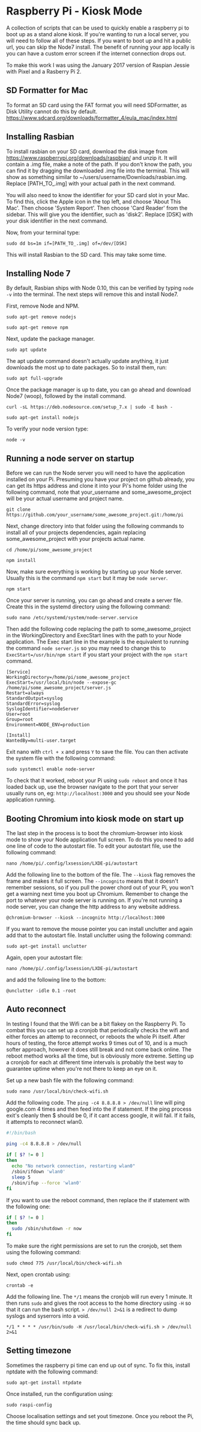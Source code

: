 # Raspberry Pi - Kiosk Mode

A collection of scripts that can be used to quickly enable a raspberry pi to boot up as a stand alone kiosk. If you're wanting to run a local server, you will need to follow all of these steps. If you want to boot up and hit a public url, you can skip the Node7 install. The benefit of running your app locally is you can have a custom error screen if the internet connection drops out.

To make this work I was using the January 2017 version of Raspian Jessie with Pixel and a Rasberry Pi 2.

## SD Formatter for Mac
To format an SD card using the FAT format you will need SDFormatter, as Disk Utility cannot do this by default.
https://www.sdcard.org/downloads/formatter_4/eula_mac/index.html

## Installing Rasbian
To install rasbian on your SD card, download the disk image from https://www.raspberrypi.org/downloads/raspbian/ and unzip it. It will contain a .img file, make a note of the path. If you don't know the path, you can find it by dragging the downloaded .img file into the terminal. This will show as something similar to ~/users/username/Downloads/rasbian.img. Replace [PATH_TO_.img] with your actual path in the next command.

You will also need to know the identifier for your SD card slot in your Mac. To find this, click the Apple icon in the top left, and choose 'About This Mac'. Then choose 'System Report'. Then choose 'Card Reader' from the sidebar. This will give you the identifier, such as 'disk2'. Replace [DSK] with your disk identifier in the next command.

Now, from your terminal type:
```
sudo dd bs=1m if=[PATH_TO_.img] of=/dev/[DSK]
```

This will install Rasbian to the SD card. This may take some time.

## Installing Node 7

By default, Rasbian ships with Node 0.10, this can be verified by typing `node -v` into the terminal. The next steps will remove this and install Node7.

First, remove Node and NPM.
```
sudo apt-get remove nodejs
```
```
sudo apt-get remove npm
```

Next, update the package manager.
```
sudo apt update
```
The apt update command doesn't actually update anything, it just downloads the most up to date packages. So to install them, run:
```
sudo apt full-upgrade
```

Once the package manager is up to date, you can go ahead and download Node7 (woop), followed by the install command.
```
curl -sL https://deb.nodesource.com/setup_7.x | sudo -E bash -
```
```
sudo apt-get install nodejs
```
To verify your node version type:
```
node -v
```

## Running a node server on startup

Before we can run the Node server you will need to have the application installed on your Pi. Presuming you have your project on github already, you can get its https address and clone it into your Pi's home folder using the following command, note that your_username and some_awesome_project will be your actual username and project name.
```
git clone https://github.com/your_username/some_awesome_project.git:/home/pi
```

Next, change directory into that folder using the following commands to install all of your projects dependencies, again replacing some_awesome_project with your projects actual name.
```
cd /home/pi/some_awesome_project
```
```
npm install
```

Now, make sure everything is working by starting up your Node server. Usually this is the command `npm start` but it may be `node server`.
```
npm start
```

Once your server is running, you can go ahead and create a server file. Create this in the systemd directory using the following command:
```
sudo nano /etc/systemd/system/node-server.service
```
Then add the following code replacing the path to some_awesome_project in the WorkingDirectory and ExecStart lines with the path to your Node application. The Exec start line in the example is the equivalent to running the command `node server.js` so you may need to change this to `ExecStart=/usr/bin/npm start` if you start your project with the `npm start` command.
```
[Service]
WorkingDirectory=/home/pi/some_awesome_project
ExecStart=/usr/local/bin/node --expose-gc /home/pi/some_awesome_project/server.js
Restart=always
StandardOutput=syslog
StandardError=syslog
SyslogIdentifier=nodeServer
User=root
Group=root
Environment=NODE_ENV=production

[Install]
WantedBy=multi-user.target
```
Exit nano with `ctrl + x` and press `Y` to save the file. You can then activate the system file with the following command:
```
sudo systemctl enable node-server
```

To check that it worked, reboot your Pi using `sudo reboot` and once it has loaded back up, use the browser navigate to the port that your server usually runs on, eg: `http://localhost:3000` and you should see your Node application running.

## Booting Chromium into kiosk mode on start up

The last step in the process is to boot the chromium-browser into kiosk mode to show your Node application full screen. To do this you need to add one line of code to the autostart file. To edit your autostart file, use the following command:
```
nano /home/pi/.config/lxsession/LXDE-pi/autostart
```
Add the following line to the bottom of the file. The `--kiosk` flag removes the frame and makes it full screen. The `--incognito` means that it doesn't remember sessions, so if you pull the power chord out of your Pi, you won't get a warning next time you boot up Chromium. Remember to change the port to whatever your node server is running on. If you're not running a node server, you can change the http address to any website address.
```
@chromium-browser --kiosk --incognito http://localhost:3000
```
If you want to remove the mouse pointer you can install unclutter and again add that to the autostart file. Install unclutter using the following command:
```
sudo apt-get install unclutter
```
Again, open your autostart file:
```
nano /home/pi/.config/lxsession/LXDE-pi/autostart
```
and add the following line to the bottom:
```
@unclutter -idle 0.1 -root
```
## Auto reconnect

In testing I found that the Wifi can be a bit flakey on the Raspberry Pi. To combat this you can set up a cronjob that periodically checks the wifi and either forces an attemp to reconnect, or reboots the whole Pi itself. After hours of testing, the force attempt works 9 times out of 10, and is a much softer approach, however it does still break and not come back online. The reboot method works all the time, but is obviously more extreme. Setting up a cronjob for each at different time intervals is probably the best way to guarantee uptime when you're not there to keep an eye on it.

Set up a new bash file with the following command:
```
sudo nano /usr/local/bin/check-wifi.sh
```
Add the following code. The `ping -c4 8.8.8.8 > /dev/null` line will ping google.com 4 times and then feed into the if statement. If the ping process exit's cleanly then $ should be 0, if it cant access google, it will fail. If it fails, it attempts to reconnect wlan0.
```bash
#!/bin/bash

ping -c4 8.8.8.8 > /dev/null
	 
if [ $? != 0 ] 
then
  echo "No network connection, restarting wlan0"
  /sbin/ifdown 'wlan0'
  sleep 5
  /sbin/ifup --force 'wlan0'
fi
```

If you want to use the reboot command, then replace the if statement with the following one:
```bash
if [ $? != 0 ] 
then
  sudo /sbin/shutdown -r now
fi
```
To make sure the right permissions are set to run the cronjob, set them using the following command:
```
sudo chmod 775 /usr/local/bin/check-wifi.sh
```
Next, open crontab using:
```
crontab -e
```
Add the following line. The `*/1` means the cronjob will run every 1 minute. It then runs `sudo` and gives the root access to the home directory using `-H` so that it can run the bash script. `> /dev/null 2>&1` is a redirect to dump syslogs and syserrors into a void.
```
*/1 * * * * /usr/bin/sudo -H /usr/local/bin/check-wifi.sh > /dev/null 2>&1
```

## Setting timezone

Sometimes the raspberry pi time can end up out of sync. To fix this, install nptdate with the following command:

```
sudo apt-get install ntpdate
```

Once installed, run the configuration using:

```
sudo raspi-config
```

Choose localisation settings and set yout timezone. Once you reboot the Pi, the time should sync back up.
